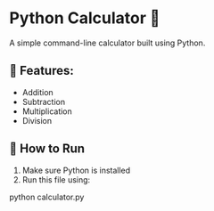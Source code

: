 # Python Calculator 🧮

A simple command-line calculator built using Python.

## 📌 Features:
- Addition
- Subtraction
- Multiplication
- Division

## 🚀 How to Run
1. Make sure Python is installed
2. Run this file using:

python calculator.py
